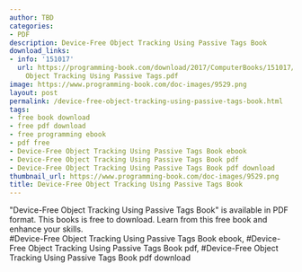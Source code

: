 ```yaml
---
author: TBD
categories:
- PDF
description: Device-Free Object Tracking Using Passive Tags Book
download_links:
- info: '151017'
  url: https://programming-book.com/download/2017/ComputerBooks/151017/Device-Free
    Object Tracking Using Passive Tags.pdf
image: https://www.programming-book.com/doc-images/9529.png
layout: post
permalink: /device-free-object-tracking-using-passive-tags-book.html
tags:
- free book download
- free pdf download
- free programming ebook
- pdf free
- Device-Free Object Tracking Using Passive Tags Book ebook
- Device-Free Object Tracking Using Passive Tags Book pdf
- Device-Free Object Tracking Using Passive Tags Book pdf download
thumbnail_url: https://www.programming-book.com/doc-images/9529.png
title: Device-Free Object Tracking Using Passive Tags Book
---
```


 
<div class="item-desc text-justify">
  "Device-Free Object Tracking Using Passive Tags Book" is available in PDF format. This books is free to download. Learn from this free book and enhance your skills.
  <br>
  #Device-Free Object Tracking Using Passive Tags Book ebook, #Device-Free Object Tracking Using Passive Tags Book pdf, #Device-Free Object Tracking Using Passive Tags Book pdf download
</div>